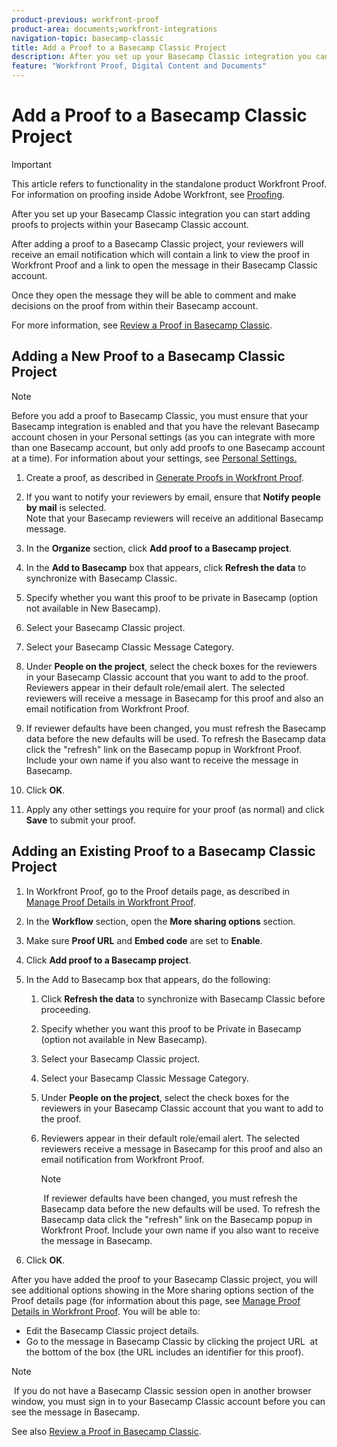 ```yaml
---
product-previous: workfront-proof
product-area: documents;workfront-integrations
navigation-topic: basecamp-classic
title: Add a Proof to a Basecamp Classic Project
description: After you set up your Basecamp Classic integration you can start adding proofs to projects within your Basecamp Classic account.
feature: "Workfront Proof, Digital Content and Documents"
---
```


# Add a Proof to a Basecamp Classic Project

>[!IMPORTANT]
>
>This article refers to functionality in the standalone product Workfront Proof. For information on proofing inside Adobe Workfront, see [Proofing](../../../review-and-approve-work/proofing/proofing.md).

After you set up your Basecamp Classic integration you can start adding proofs to projects within your Basecamp Classic account.

After adding a proof to a Basecamp Classic project, your reviewers will receive an email notification which will contain a link to view the proof in Workfront Proof and a link to open the message in their Basecamp Classic account.

Once they open the message they will be able to comment and make decisions on the proof from within their Basecamp account.

For more information, see [Review a Proof in Basecamp Classic](../../../workfront-proof/wp-integrations/basecamp-classic/review-proof-basecamp-classic.md).

## Adding a New Proof to a Basecamp Classic Project

>[!NOTE]
>
>Before you add a proof to Basecamp Classic, you must ensure that your Basecamp integration is enabled and that you have the relevant Basecamp account chosen in your Personal settings (as you can integrate with more than one Basecamp account, but only add proofs to one Basecamp account at a time). For information about your settings, see [Personal Settings.](https://support.workfront.com/hc/en-us/sections/115000921168-Personal-settings)

1. Create a proof, as described in [Generate Proofs in Workfront Proof](../../../workfront-proof/wp-work-proofsfiles/create-proofs-and-files/generate-proofs.md).&nbsp;
1. If you want to notify your reviewers by email, ensure that **Notify people by mail** is selected.   
   Note that your Basecamp reviewers will receive an additional Basecamp message.

1. In the **Organize** section, click **Add proof to a Basecamp project**.&nbsp;

1. In the **Add to Basecamp** box that appears,&nbsp;click **Refresh the data** to synchronize with Basecamp Classic.

1. Specify whether you want this proof to be private in Basecamp (option not available in New Basecamp).
1. Select your Basecamp Classic project.
1. Select your Basecamp Classic Message Category.
1. Under **People on the project**, select the check boxes for the reviewers in your Basecamp Classic account that you want to add to the proof.  
   Reviewers appear in their default role/email alert. The selected reviewers will receive a message in Basecamp for this proof and also an email notification from Workfront Proof.  

1. If reviewer defaults have been changed, you must refresh the Basecamp data before the new defaults will be used. To refresh the Basecamp data click the "refresh" link on the Basecamp popup in Workfront Proof. Include your own name if you also want to receive the message in Basecamp.
1. Click **OK**.
1. Apply any other settings you require for your proof (as normal) and click **Save** to submit your proof.&nbsp;

## Adding an Existing Proof to a Basecamp Classic Project

1. In Workfront Proof, go to the Proof details page, as described in&nbsp; [Manage Proof Details in Workfront Proof](../../../workfront-proof/wp-work-proofsfiles/manage-your-work/manage-proof-details.md).
1. In the **Workflow** section, open the **More sharing options** section.

1. Make sure **Proof URL** and **Embed code** are set to **Enable**.

1. Click&nbsp;**Add proof to a Basecamp project**.
1. In the Add to Basecamp box that appears, do the following:

   1. Click **Refresh the data** to synchronize with Basecamp Classic before proceeding.
   1. Specify whether you want this proof to be Private in Basecamp (option not available in New Basecamp).
   1. Select your Basecamp Classic project.
   1. Select your Basecamp Classic Message Category.
   1. Under **People on the project**, select the check boxes for the reviewers in your Basecamp Classic account that you want to add to the proof. 
   1. Reviewers appear in their default role/email alert. The selected reviewers receive a message in Basecamp for this proof and also an email notification from Workfront Proof.

      >[!NOTE]
      >
      >&nbsp;If reviewer defaults have been changed, you must refresh the Basecamp data before the new defaults will be used. To refresh the Basecamp data click the "refresh" link on the Basecamp popup in Workfront Proof. Include your own name if you also want to receive the message in Basecamp.

1. Click **OK**.

After you have added the proof to your Basecamp Classic project, you will see additional options showing in the More sharing options section of the Proof details page (for information about this page, see [Manage Proof Details in Workfront Proof](../../../workfront-proof/wp-work-proofsfiles/manage-your-work/manage-proof-details.md).&nbsp;You will be able to:

* Edit the Basecamp Classic project details.
* Go to the message in Basecamp Classic by clicking the project URL&nbsp; at the bottom of the box (the URL includes an identifier for this proof).

>[!NOTE]
>
>&nbsp;If you do not have a Basecamp Classic session open in another browser window, you must sign in to your Basecamp Classic account before you can see the message in Basecamp.

See also [Review a Proof in Basecamp Classic](../../../workfront-proof/wp-integrations/basecamp-classic/review-proof-basecamp-classic.md).
